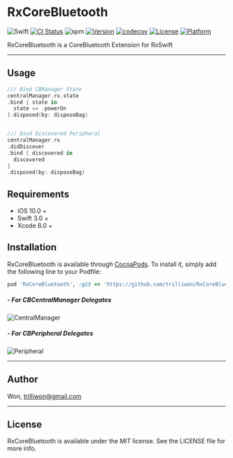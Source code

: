 # RxCoreBluetooth

![Swift](https://img.shields.io/badge/Swift-3.0-orange.svg)
[![CI Status](http://img.shields.io/travis/trilliwon/RxCoreBluetooth.svg?style=flat)](https://travis-ci.org/trilliwon/RxCoreBluetooth)
![spm](https://img.shields.io/badge/SPM-ready-orange.svg)
[![Version](https://img.shields.io/cocoapods/v/RxCoreBluetooth.svg?style=flat)](http://cocoapods.org/pods/RxCoreBluetooth)
[![codecov](https://codecov.io/gh/trilliwon/RxCoreBluetooth/branch/master/graph/badge.svg)](https://codecov.io/gh/trilliwon/RxCoreBluetooth)
[![License](https://img.shields.io/cocoapods/l/RxCoreBluetooth.svg?style=flat)](http://cocoapods.org/pods/RxCoreBluetooth)
[![Platform](https://img.shields.io/cocoapods/p/RxCoreBluetooth.svg?style=flat)](http://cocoapods.org/pods/RxCoreBluetooth)

RxCoreBluetooth is a CoreBluetooth Extension for RxSwift

---

## Usage

```Swift
/// Bind CBManager State
centralManager.rx.state
.bind { state in
  state == .powerOn
}.disposed(by: disposeBag)


/// Bind Discovered Peripheral
centralManager.rx
.didDiscover
.bind { discovered in
  discovered
}
.disposed(by: disposeBag)

```

## Requirements

+ iOS 10.0 +
+ Swift 3.0 +
+ Xcode 8.0 +


## Installation

RxCoreBluetooth is available through [CocoaPods](http://cocoapods.org). To install
it, simply add the following line to your Podfile:

```ruby
pod 'RxCoreBluetooth', :git => 'https://github.com/trilliwon/RxCoreBluetooth.git'
```

##### - For CBCentralManager Delegates
![CentralManager](https://github.com/trilliwon/RxCoreBluetooth/blob/master/images/central.png?raw=true)



##### - For CBPeripheral Delegates
![Peripheral](https://github.com/trilliwon/RxCoreBluetooth/blob/master/images/peripheral.png?raw=true)

---

## Author

Won, trilliwon@gmail.com

---

## License

RxCoreBluetooth is available under the MIT license. See the LICENSE file for more info.
